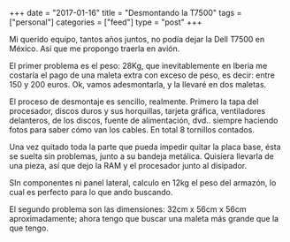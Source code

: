 +++
date = "2017-01-16"
title = "Desmontando la T7500"
tags = ["personal"]
categories = ["feed"]
type = "post"
+++

Mi querido equipo, tantos años juntos, no podía dejar la Dell T7500 en México. Así que me propongo traerla en avión.

El primer problema es el peso: 28Kg, que inevitablemente en Iberia me costaría el pago de una maleta extra con exceso de peso, es decir: entre 150 y 200 euros. Ok, vamos adesmontarla, y la llevaré en dos maletas.

El proceso de desmontaje es sencillo, realmente. Primero la tapa del procesador, discos duros y sus horquillas, tarjeta gráfica, ventiladores delanteros, de los discos, fuente de alimentación, dvd.. siempre haciendo fotos para saber cómo van los cables. En total 8 tornillos contados. 

Una vez quitado toda la parte que pueda impedir quitar la placa base, ésta se suelta sin problemas, junto a su bandeja metálica. Quisiera llevarla de una pieza, así que dejo la RAM y el procesador junto al disipador.

SIn componentes ni panel lateral, calculo en 12kg el peso del armazón, lo cual es perfecto para lo que ando buscando.

El segundo problema son las dimensiones: 32cm x 56cm x 56cm aproximadamente; ahora tengo que buscar una maleta más grande que la que tengo.

